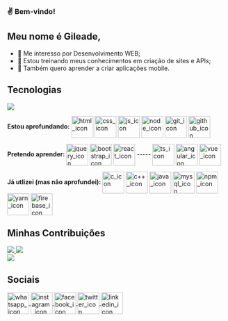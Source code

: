 ### ✌️ Bem-vindo!
## Meu nome é Gileade,
- 👀 Me interesso por Desenvolvimento WEB;
- 🧠 Estou treinando meus conhecimentos em criação de sites e APIs;
- 📱 Também quero aprender a criar aplicações mobile.

## Tecnologias
<a href="https://github.com/gileadeteixeira?tab=repositories" target="_blank" rel="noopener noreferrer">
  <img src="https://github-readme-stats.vercel.app/api/top-langs/?username=gileadeteixeira&layout=compact&locale=pt-br&bg_color=DEG,131313,2f3640,485460&title_color=FFFFFF&text_color=eeeeee" />
</a>

<strong>Estou aprofundando:</strong>
<img align="center" alt="html_icon" height="50" width="50" src="https://cdn.jsdelivr.net/gh/devicons/devicon/icons/html5/html5-plain.svg" style="max-width: 100%"/>
<img align="center" alt="css_icon" height="50" width="50" src="https://cdn.jsdelivr.net/gh/devicons/devicon/icons/css3/css3-plain.svg" style="max-width: 100%"/>
<img align="center" alt="js_icon" height="50" width="50" src="https://cdn.jsdelivr.net/gh/devicons/devicon/icons/javascript/javascript-original.svg" style="max-width: 100%"/>
<img align="center" alt="node_icon" height="50" width="50" src="https://cdn.jsdelivr.net/gh/devicons/devicon/icons/nodejs/nodejs-plain.svg" style="max-width: 100%"/>
<img align="center" alt="git_icon" height="50" width="50" src="https://cdn.jsdelivr.net/gh/devicons/devicon/icons/git/git-original.svg" style="max-width: 100%"/>
<img align="center" alt="github_icon" height="50" width="50" src="https://cdn.jsdelivr.net/gh/devicons/devicon/icons/github/github-original.svg" style="max-width: 100%"/>

<strong>Pretendo aprender:</strong>
<img align="center" alt="jquery_icon" height="50" width="50" src="https://cdn.jsdelivr.net/gh/devicons/devicon/icons/jquery/jquery-original-wordmark.svg" style="max-width: 100%"/>
<img align="center" alt="bootstrap_icon" height="50" width="50" src="https://cdn.jsdelivr.net/gh/devicons/devicon/icons/bootstrap/bootstrap-plain-wordmark.svg" style="max-width: 100%"/>
<img align="center" alt="react_icon" height="50" width="50" src="https://cdn.jsdelivr.net/gh/devicons/devicon/icons/react/react-original.svg" style="max-width: 100%"/> ----- 
<img align="center" alt="ts_icon" height="50" width="50" src="https://cdn.jsdelivr.net/gh/devicons/devicon/icons/typescript/typescript-original.svg" style="max-width: 100%"/>
<img align="center" alt="angular_icon" height="50" width="50" src="https://cdn.jsdelivr.net/gh/devicons/devicon/icons/angularjs/angularjs-plain.svg" style="max-width: 100%"/>
<img align="center" alt="vue_icon" height="50" width="50" src="https://cdn.jsdelivr.net/gh/devicons/devicon/icons/vuejs/vuejs-original.svg" style="max-width: 100%"/>

<strong>Já utlizei (mas não aprofundei):</strong>
<img align="center" alt="c_icon" height="50" width="50" src="https://cdn.jsdelivr.net/gh/devicons/devicon/icons/c/c-plain.svg" style="max-width: 100%"/>
<img align="center" alt="c++_icon" height="50" width="50" src="https://cdn.jsdelivr.net/gh/devicons/devicon/icons/cplusplus/cplusplus-plain.svg" style="max-width: 100%"/>
<img align="center" alt="java_icon" height="50" width="50" src="https://cdn.jsdelivr.net/gh/devicons/devicon/icons/java/java-original.svg" style="max-width: 100%"/>
<img align="center" alt="mysql_icon" height="50" width="50" src="https://cdn.jsdelivr.net/gh/devicons/devicon/icons/mysql/mysql-original-wordmark.svg" style="max-width: 100%"/>
<img align="center" alt="npm_icon" height="50" width="50" src="https://cdn.jsdelivr.net/gh/devicons/devicon/icons/npm/npm-original-wordmark.svg" style="max-width: 100%"/>
<img align="center" alt="yarn_icon" height="50" width="50" src="https://cdn.jsdelivr.net/gh/devicons/devicon/icons/yarn/yarn-original-wordmark.svg" style="max-width: 100%"/>
<img align="center" alt="firebase_icon" height="50" width="50" src="https://cdn.jsdelivr.net/gh/devicons/devicon/icons/firebase/firebase-plain-wordmark.svg" style="max-width: 100%"/>

## Minhas Contribuições
<a href="https://github.com/adsfsa/pharmaclin">
  <img src="https://github-readme-stats.vercel.app/api/pin/?username=adsfsa&repo=pharmaclin&border_color=000000" />
</a>
<a href="https://github.com/adsfsa/app-chamada">
  <img src="https://github-readme-stats.vercel.app/api/pin/?username=adsfsa&repo=app-chamada&border_color=000000" />
</a>
<br>
<a href="https://github.com/gileadeteixeira" target="_blank" rel="noopener noreferrer">
  <img src="https://github-readme-stats.vercel.app/api?username=gileadeteixeira&show_icons=true&bg_color=DEG,131313,2f3640,485460&title_color=FFFFFF&text_color=33d9b2&icon_color=7F8FA6&locale=pt-br" />
</a>

## Sociais
<a href="https://api.whatsapp.com/send?phone=5575998547269" target="_blank" rel="noopener noreferrer">
  <img align="center" alt="whatsapp_icon" height="50" width="50" src="https://icons-for-free.com/iconfiles/png/512/super+tiny+icons+whatsapp-1324450795544190261.png" style="max-width: 100%"/>
</a>
<a href="https://www.instagram.com/gil_txra" target="_blank" rel="noopener noreferrer">
  <img align="center" alt="instagram_icon" height="50" width="50" src="https://icons-for-free.com/iconfiles/png/512/super+tiny+icons+instagram-1324450740434031017.png" style="max-width: 100%"/>
</a>
<a href="https://www.facebook.com/gileade.teixeira" target="_blank" rel="noopener noreferrer">
  <img align="center" alt="facebook_icon" height="50" width="50" src="https://icons-for-free.com/iconfiles/png/512/super+tiny+icons+facebook-1324450725288254714.png" style="max-width: 100%"/>
</a>
<a href="https://twitter.com/giltxra" target="_blank" rel="noopener noreferrer">
  <img align="center" alt="twitter_icon" height="50" width="50" src="https://icons-for-free.com/iconfiles/png/512/super+tiny+icons+twitter-1324450786355861298.png" style="max-width: 100%"/>
</a>
<a href="https://www.linkedin.com/in/gileade-teixeira-b86935204/" target="_blank" rel="noopener noreferrer">
  <img align="center" alt="linkedin_icon" height="50" width="50" src="https://icons-for-free.com/iconfiles/png/128/super+tiny+icons+linkedin-1324450747503589428.png" style="max-width: 100%"/>
</a>
